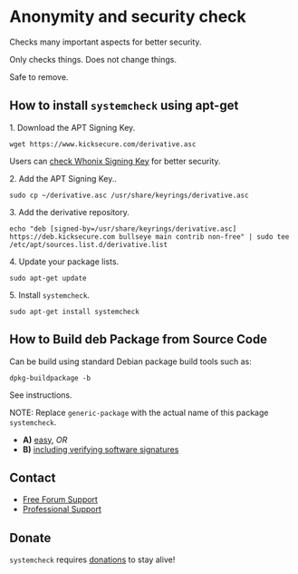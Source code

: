 # Anonymity and security check #

Checks many important aspects for better security.

Only checks things. Does not change things.

Safe to remove.

## How to install `systemcheck` using apt-get ##

1\. Download the APT Signing Key.

```
wget https://www.kicksecure.com/derivative.asc
```

Users can [check Whonix Signing Key](https://www.kicksecure.com/wiki/Signing_Key) for better security.

2\. Add the APT Signing Key..

```
sudo cp ~/derivative.asc /usr/share/keyrings/derivative.asc
```

3\. Add the derivative repository.

```
echo "deb [signed-by=/usr/share/keyrings/derivative.asc] https://deb.kicksecure.com bullseye main contrib non-free" | sudo tee /etc/apt/sources.list.d/derivative.list
```

4\. Update your package lists.

```
sudo apt-get update
```

5\. Install `systemcheck`.

```
sudo apt-get install systemcheck
```

## How to Build deb Package from Source Code ##

Can be build using standard Debian package build tools such as:

```
dpkg-buildpackage -b
```

See instructions.

NOTE: Replace `generic-package` with the actual name of this package `systemcheck`.

* **A)** [easy](https://www.kicksecure.com/wiki/Dev/Build_Documentation/generic-package/easy), _OR_
* **B)** [including verifying software signatures](https://www.kicksecure.com/wiki/Dev/Build_Documentation/generic-package)

## Contact ##

* [Free Forum Support](https://forums.kicksecure.com)
* [Professional Support](https://www.kicksecure.com/wiki/Professional_Support)

## Donate ##

`systemcheck` requires [donations](https://www.kicksecure.com/wiki/Donate) to stay alive!
